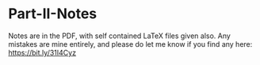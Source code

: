 # Part-II-Notes

Notes are in the PDF, with self contained LaTeX files given also. Any mistakes are mine entirely, and please do let me know if you find any here: https://bit.ly/31I4Cyz
